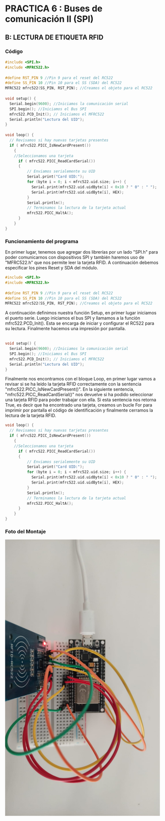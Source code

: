 # PRACTICA 6  : Buses de comunicación II (SPI)

## B:  LECTURA DE ETIQUETA RFID

### Código

```cpp
#include <SPI.h>
#include <MFRC522.h>

#define RST_PIN 9 //Pin 9 para el reset del RC522
#define SS_PIN 10 //Pin 10 para el SS (SDA) del RC522
MFRC522 mfrc522(SS_PIN, RST_PIN); //Creamos el objeto para el RC522

void setup() {
  Serial.begin(9600); //Iniciamos la comunicación serial
  SPI.begin(); //Iniciamos el Bus SPI
  mfrc522.PCD_Init(); // Iniciamos el MFRC522
  Serial.println("Lectura del UID");
}

void loop() {
  // Revisamos si hay nuevas tarjetas presentes
  if ( mfrc522.PICC_IsNewCardPresent())
    {
    //Seleccionamos una tarjeta
      if ( mfrc522.PICC_ReadCardSerial())
      {
          // Enviamos serialemente su UID
          Serial.print("Card UID:");
          for (byte i = 0; i < mfrc522.uid.size; i++) {
            Serial.print(mfrc522.uid.uidByte[i] < 0x10 ? " 0" : " ");
            Serial.print(mfrc522.uid.uidByte[i], HEX);
          }
          Serial.println();
          // Terminamos la lectura de la tarjeta actual
          mfrc522.PICC_HaltA();
      }
    }
}
```

### Funcionamiento del programa

En primer lugar, tenemos que agregar dos librerías por un lado "SPI.h" para poder comunicarnos con dispositivos SPI y también haremos uso de "MFRC522.h" que nos permite leer la tarjeta RFID. A continuación debemos especificar los pines Reset y SDA del módulo. 

```cpp
#include <SPI.h>
#include <MFRC522.h>

#define RST_PIN 9 //Pin 9 para el reset del RC522
#define SS_PIN 10 //Pin 10 para el SS (SDA) del RC522
MFRC522 mfrc522(SS_PIN, RST_PIN); //Creamos el objeto para el RC522

```

A continuación definimos nuestra función Setup, en primer lugar iniciamos el puerto serie. Luego iniciamos el bus SPI y llamamos a la función mfrc522.PCD_Init(). Esta se encarga de iniciar y configurar el RC522 para su lectura. Finalmente hacemos una impresión por pantalla.

```cpp

void setup() {
  Serial.begin(9600); //Iniciamos la comunicación serial
  SPI.begin(); //Iniciamos el Bus SPI
  mfrc522.PCD_Init(); // Iniciamos el MFRC522
  Serial.println("Lectura del UID");
}
```

Finalmente nos encontramos con el bloque Loop, en primer lugar vamos a revisar si se ha leído la tarjeta RFID correctamente con la sentencia "mfrc522.PICC_IsNewCardPresent()". En la siguiente sentencia, "mfrc522.PICC_ReadCardSerial()" nos devuelve si ha podido seleccionar una tarjeta RFID para poder trabajar con ella. Si esta sentencia nos retorna True, es decir que ha encontrado una tarjeta, creamos un bucle For para imprimir por pantalla el código de identificación y finalmente cerramos la lectura de la tarjeta RFID.

```cpp
void loop() {
  // Revisamos si hay nuevas tarjetas presentes
  if ( mfrc522.PICC_IsNewCardPresent())
    {
    //Seleccionamos una tarjeta
      if ( mfrc522.PICC_ReadCardSerial())
      {
          // Enviamos serialemente su UID
          Serial.print("Card UID:");
          for (byte i = 0; i < mfrc522.uid.size; i++) {
            Serial.print(mfrc522.uid.uidByte[i] < 0x10 ? " 0" : " ");
            Serial.print(mfrc522.uid.uidByte[i], HEX);
          }
          Serial.println();
          // Terminamos la lectura de la tarjeta actual
          mfrc522.PICC_HaltA();
      }
    }
}
```

### Foto del Montaje 

![](IMG6.jpeg)

